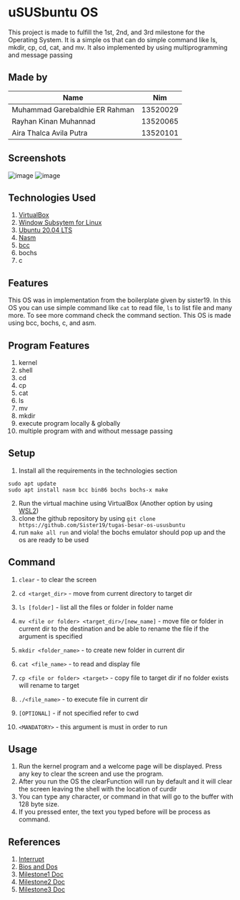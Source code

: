 # uSUSbuntu OS

This project is made to fulfill the 1st, 2nd, and 3rd milestone for the Operating System. It is a simple os that can do simple command like ls, mkdir, cp, cd, cat, and mv. It also implemented by using multiprogramming and message passing

## Made by

| Name                           |   Nim    |
| ------------------------------ | :------: |
| Muhammad Garebaldhie ER Rahman | 13520029 |
| Rayhan Kinan Muhannad          | 13520065 |
| Aira Thalca Avila Putra        | 13520101 |

## Screenshots

![image](https://user-images.githubusercontent.com/63847012/161774200-b41ea274-861f-426f-afa0-11670bc6ed01.png)
![image](https://user-images.githubusercontent.com/63847012/161774340-fcd429be-9e05-4b83-a82a-47ed319cd181.png)

## Technologies Used

1. [VirtualBox](https://www.virtualbox.org/)
2. [Window Subsytem for Linux](https://docs.microsoft.com/en-us/windows/wsl/install)
3. [Ubuntu 20.04 LTS](https://releases.ubuntu.com/20.04/)
4. [Nasm](https://www.nasm.us/)
5. [bcc](https://bochs.sourceforge.io/)
6. bochs
7. c

## Features

This OS was in implementation from the boilerplate given by sister19. In this OS you can use simple command like `cat` to read file, `ls` to list file and many more. To see more command check the command section. This OS is made using bcc, bochs, c, and asm. 

## Program Features
1. kernel
2. shell
4. cd
5. cp
6. cat
7. ls
8. mv
9. mkdir
10. execute program locally & globally
11. multiple program with and without message passing

## Setup

1. Install all the requirements in the technologies section

```
sudo apt update
sudo apt install nasm bcc bin86 bochs bochs-x make
```

2. Run the virtual machine using VirtualBox (Another option by using [WSL2](https://github.com/Sister19/WSL-Troubleshoot))
3. clone the github repository by using `git clone https://github.com/Sister19/tugas-besar-os-ususbuntu`
4. run `make all run` and viola! the bochs emulator should pop up and the os are ready to be used

## Command
1. `clear` - to clear the screen
2. `cd <target_dir>` - move from current directory to target dir
3. `ls [folder]` - list all the files or folder in folder name
4. `mv <file or folder> <target_dir>/[new_name]` - move file or folder in current dir to the destination and be able to rename the file if the argument is specified
5. `mkdir <folder_name>` - to create new folder in current dir
6. `cat <file_name>` - to read and display file
7. `cp <file or folder> <target>` - copy file to target dir if no folder exists will rename to target
8. `./<file_name>` - to execute file in current dir

9. `[OPTIONAL]` - if not specified refer to cwd 
10. `<MANDATORY>` - this argument is must in order to run

## Usage

1. Run the kernel program and a welcome page will be displayed. Press any key to clear the screen and use the program.
2. After you run the OS the clearFunction will run by default and it will clear the screen leaving the shell with the location of curdir
3. You can type any character, or command in that will go to the buffer with 128 byte size.
4. If you pressed enter, the text you typed before will be process as command.

## References

1. [Interrupt](http://www.oldlinux.org/Linux.old/docs/interrupts/int-html/int.htm)
2. [Bios and Dos](https://jbwyatt.com/253/emu/8086_bios_and_dos_interrupts.html)
3. [Milestone1 Doc](https://docs.google.com/document/d/1x9g3kspefka_vBl8JseBROv8f7cQdfEq-59W0jOqmo4/edit#)
4. [Milestone2 Doc](https://docs.google.com/document/d/12b8gwm5RZyFfdXUKDzauFuJMtFQ2QCcKEqiJBa7sORU/edit#)
5. [Milestone3 Doc](https://docs.google.com/document/d/1-ofSIjvQA089TuUklTesTLeBeCW_4HJiJOdDCAicop8/edit?pli=1#)
